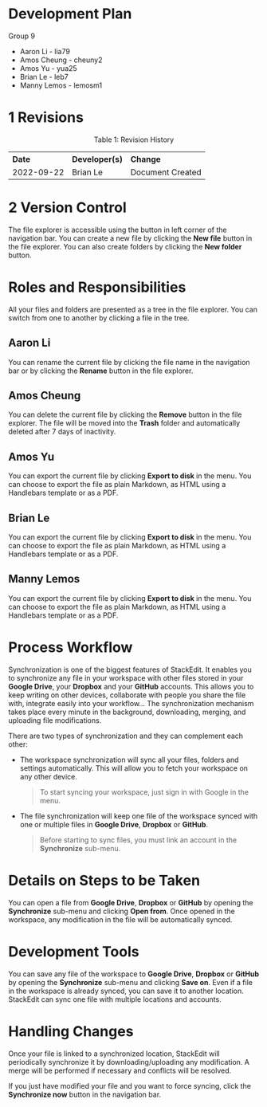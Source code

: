 # Development Plan
Group 9
 - Aaron Li - lia79
 - Amos Cheung - cheuny2
 - Amos Yu - yua25
 - Brian Le - leb7
 - Manny Lemos - lemosm1

# 1 Revisions

<div style="text-align: center;"> 
    <p id="Revision_History">
        Table 1: Revision History
        <table style="width: 100%; text-align: left;">
            <tr>
                <th>Date</th>
                <th>Developer(s)</th>
                <th>Change</th>
            </tr>
            <tr>
                <td>2022-09-22</th>
                <td>Brian Le</th>
                <td>Document Created</th>
            </tr>
        </table>
    </p>
</div>

# 2 Version Control

The file explorer is accessible using the button in left corner of the navigation bar. You can create a new file by clicking the **New file** button in the file explorer. You can also create folders by clicking the **New folder** button.

# Roles and Responsibilities

All your files and folders are presented as a tree in the file explorer. You can switch from one to another by clicking a file in the tree.

## Aaron Li

You can rename the current file by clicking the file name in the navigation bar or by clicking the **Rename** button in the file explorer.

## Amos Cheung

You can delete the current file by clicking the **Remove** button in the file explorer. The file will be moved into the **Trash** folder and automatically deleted after 7 days of inactivity.

## Amos Yu

You can export the current file by clicking **Export to disk** in the menu. You can choose to export the file as plain Markdown, as HTML using a Handlebars template or as a PDF.

## Brian Le

You can export the current file by clicking **Export to disk** in the menu. You can choose to export the file as plain Markdown, as HTML using a Handlebars template or as a PDF.

## Manny Lemos

You can export the current file by clicking **Export to disk** in the menu. You can choose to export the file as plain Markdown, as HTML using a Handlebars template or as a PDF.


# Process Workflow

Synchronization is one of the biggest features of StackEdit. It enables you to synchronize any file in your workspace with other files stored in your **Google Drive**, your **Dropbox** and your **GitHub** accounts. This allows you to keep writing on other devices, collaborate with people you share the file with, integrate easily into your workflow... The synchronization mechanism takes place every minute in the background, downloading, merging, and uploading file modifications.

There are two types of synchronization and they can complement each other:

- The workspace synchronization will sync all your files, folders and settings automatically. This will allow you to fetch your workspace on any other device.
	> To start syncing your workspace, just sign in with Google in the menu.

- The file synchronization will keep one file of the workspace synced with one or multiple files in **Google Drive**, **Dropbox** or **GitHub**.
	> Before starting to sync files, you must link an account in the **Synchronize** sub-menu.

# Details on Steps to be Taken

You can open a file from **Google Drive**, **Dropbox** or **GitHub** by opening the **Synchronize** sub-menu and clicking **Open from**. Once opened in the workspace, any modification in the file will be automatically synced.

# Development Tools

You can save any file of the workspace to **Google Drive**, **Dropbox** or **GitHub** by opening the **Synchronize** sub-menu and clicking **Save on**. Even if a file in the workspace is already synced, you can save it to another location. StackEdit can sync one file with multiple locations and accounts.

# Handling Changes

Once your file is linked to a synchronized location, StackEdit will periodically synchronize it by downloading/uploading any modification. A merge will be performed if necessary and conflicts will be resolved.

If you just have modified your file and you want to force syncing, click the **Synchronize now** button in the navigation bar.


